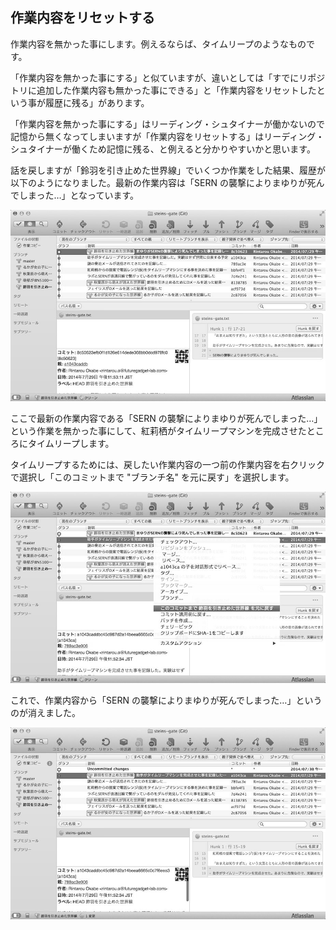 ## 作業内容をリセットする

作業内容を無かった事にします。例えるならば、タイムリープのようなものです。

「作業内容を無かった事にする」と似ていますが、違いとしては「すでにリポジトリに追加した作業内容も無かった事にできる」と「作業内容をリセットしたという事が履歴に残る」があります。

「作業内容を無かった事にする」はリーディング・シュタイナーが働かないので記憶から無くなってしまいますが「作業内容をリセットする」はリーディング・シュタイナーが働くため記憶に残る、と例えると分かりやすいかと思います。

話を戻しますが「鈴羽を引き止めた世界線」でいくつか作業をした結果、履歴が以下のようになりました。最新の作業内容は「SERN の襲撃によりまゆりが死んでしまった…」となっています。

![鈴羽を引き止めた世界線でいくつか作業した後の状態](/images/ch3/git-reset-before.jpg)

ここで最新の作業内容である「SERN の襲撃によりまゆりが死んでしまった…」という作業を無かった事にして、紅莉栖がタイムリープマシンを完成させたところにタイムリープします。

タイムリープするためには、戻したい作業内容の一つ前の作業内容を右クリックで選択し「このコミットまで "ブランチ名" を元に戻す」を選択します。

![git resetをおこなおうとしている状態](/images/ch3/git-reset-right-click.jpg)

これで、作業内容から「SERN の襲撃によりまゆりが死んでしまった…」というのが消えました。

![git resetをした後の状態](/images/ch3/git-reset-after.jpg)

